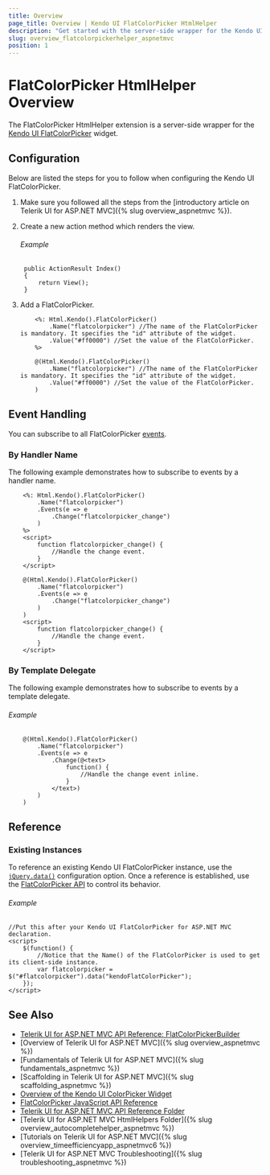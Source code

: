 ```yaml
---
title: Overview
page_title: Overview | Kendo UI FlatColorPicker HtmlHelper
description: "Get started with the server-side wrapper for the Kendo UI FlatColorPicker widget for ASP.NET MVC."
slug: overview_flatcolorpickerhelper_aspnetmvc
position: 1
---
```


# FlatColorPicker HtmlHelper Overview

The FlatColorPicker HtmlHelper extension is a server-side wrapper for the [Kendo UI FlatColorPicker](http://docs.telerik.com/kendo-ui/api/javascript/ui/flatcolorpicker) widget.

## Configuration

Below are listed the steps for you to follow when configuring the Kendo UI FlatColorPicker.

1. Make sure you followed all the steps from the [introductory article on Telerik UI for ASP.NET MVC]({% slug overview_aspnetmvc %}).

1. Create a new action method which renders the view.

    ###### Example

        public ActionResult Index()
        {
            return View();
        }

1. Add a FlatColorPicker.

    ```ASPX
        <%: Html.Kendo().FlatColorPicker()
            .Name("flatcolorpicker") //The name of the FlatColorPicker is mandatory. It specifies the "id" attribute of the widget.
            .Value("#ff0000") //Set the value of the FlatColorPicker.
        %>
    ```
    ```Razor
        @(Html.Kendo().FlatColorPicker()
            .Name("flatcolorpicker") //The name of the FlatColorPicker is mandatory. It specifies the "id" attribute of the widget.
            .Value("#ff0000") //Set the value of the FlatColorPicker.
        )
    ```

## Event Handling

You can subscribe to all FlatColorPicker [events](http://docs.telerik.com/kendo-ui/api/javascript/ui/flatcolorpicker#events).

### By Handler Name

The following example demonstrates how to subscribe to events by a handler name.

```ASPX
    <%: Html.Kendo().FlatColorPicker()
        .Name("flatcolorpicker")
        .Events(e => e
            .Change("flatcolorpicker_change")
        )
    %>
    <script>
        function flatcolorpicker_change() {
            //Handle the change event.
        }
    </script>
```
```Razor
    @(Html.Kendo().FlatColorPicker()
        .Name("flatcolorpicker")
        .Events(e => e
            .Change("flatcolorpicker_change")
        )
    )
    <script>
        function flatcolorpicker_change() {
            //Handle the change event.
        }
    </script>
```

### By Template Delegate

The following example demonstrates how to subscribe to events by a template delegate.

###### Example

```
    @(Html.Kendo().FlatColorPicker()
        .Name("flatcolorpicker")
        .Events(e => e
            .Change(@<text>
                function() {
                    //Handle the change event inline.
                }
            </text>)
        )
    )
```

## Reference

### Existing Instances

To reference an existing Kendo UI FlatColorPicker instance, use the [`jQuery.data()`](http://api.jquery.com/jQuery.data/) configuration option. Once a reference is established, use the [FlatColorPicker API](http://docs.telerik.com/kendo-ui/api/javascript/ui/flatcolorpicker#methods) to control its behavior.

###### Example

    //Put this after your Kendo UI FlatColorPicker for ASP.NET MVC declaration.
    <script>
        $(function() {
            //Notice that the Name() of the FlatColorPicker is used to get its client-side instance.
            var flatcolorpicker = $("#flatcolorpicker").data("kendoFlatColorPicker");
        });
    </script>

## See Also

* [Telerik UI for ASP.NET MVC API Reference: FlatColorPickerBuilder](http://docs.telerik.com/aspnet-mvc/api/Kendo.Mvc.UI.Fluent/FlatColorPickerBuilder)
* [Overview of Telerik UI for ASP.NET MVC]({% slug overview_aspnetmvc %})
* [Fundamentals of Telerik UI for ASP.NET MVC]({% slug fundamentals_aspnetmvc %})
* [Scaffolding in Telerik UI for ASP.NET MVC]({% slug scaffolding_aspnetmvc %})
* [Overview of the Kendo UI ColorPicker Widget](http://docs.telerik.com/kendo-ui/controls/editors/colorpicker/overview)
* [FlatColorPicker JavaScript API Reference](http://docs.telerik.com/kendo-ui/api/javascript/ui/flatcolorpicker)
* [Telerik UI for ASP.NET MVC API Reference Folder](/api/Kendo.Mvc/AggregateFunction)
* [Telerik UI for ASP.NET MVC HtmlHelpers Folder]({% slug overview_autocompletehelper_aspnetmvc %})
* [Tutorials on Telerik UI for ASP.NET MVC]({% slug overview_timeefficiencyapp_aspnetmvc6 %})
* [Telerik UI for ASP.NET MVC Troubleshooting]({% slug troubleshooting_aspnetmvc %})
